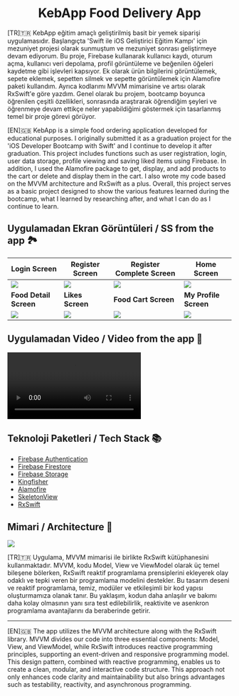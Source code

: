 <h1 align="center">
    KebApp Food Delivery App
</h1>

[TR]🇹🇷
KebApp eğitim amaçlı geliştirilmiş basit bir yemek siparişi uygulamasıdır. Başlangıçta 'Swift ile iOS Geliştirici Eğitim Kampı' için mezuniyet projesi olarak sunmuştum ve mezuniyet sonrası geliştirmeye devam ediyorum. Bu proje, Firebase kullanarak kullanıcı kaydı, oturum açma, kullanıcı veri depolama, profil görüntüleme ve beğenilen öğeleri kaydetme gibi işlevleri kapsıyor. Ek olarak ürün bilgilerini görüntülemek, sepete eklemek, sepetten silmek ve sepette görüntülemek için Alamofire paketi kullandım. Ayrıca kodlarımı MVVM mimarisine ve artısı olarak RxSwift'e göre yazdım. Genel olarak bu projem, bootcamp boyunca öğrenilen çeşitli özellikleri, sonrasında araştırarak öğrendiğim şeyleri ve öğrenmeye devam ettikçe neler yapabildiğimi göstermek için tasarlanmış temel bir proje görevi görüyor.

[EN]🇬🇧
KebApp is a simple food ordering application developed for educational purposes. I originally submitted it as a graduation project for the 'iOS Developer Bootcamp with Swift' and I continue to develop it after graduation. This project includes functions such as user registration, login, user data storage, profile viewing and saving liked items using Firebase. In addition, I used the Alamofire package to get, display, and add products to the cart or delete and display them in the cart. I also wrote my code based on the MVVM architecture and RxSwift as a plus. Overall, this project serves as a basic project designed to show the various features learned during the bootcamp, what I learned by researching after, and what I can do as I continue to learn.

## Uygulamadan Ekran Görüntüleri / SS from the app 🏞

| **Login Screen**       | **Register Screen** | **Register Complete Screen** | **Home Screen**       |
|------------------------|---------------------|------------------------------|-----------------------|
|<img src="https://github.com/mehmetfurkansakiz/iOS-KebApp-Food-Delivery-App/assets/62005335/fd09694c-1c35-4a9c-8cad-9014af2702d9"/>|<img src="https://github.com/mehmetfurkansakiz/iOS-KebApp-Food-Delivery-App/assets/62005335/e02d12bb-cf60-40c6-88f0-2b7fd41133ad"/>|<img src="https://github.com/mehmetfurkansakiz/iOS-KebApp-Food-Delivery-App/assets/62005335/7bdcdc34-146a-4e8f-89bb-4ffbc6ae235a"/>|<img src="https://github.com/mehmetfurkansakiz/iOS-KebApp-Food-Delivery-App/assets/62005335/3f1cfc71-199e-4f16-8c81-179787e04c0e"/>|
| **Food Detail Screen** | **Likes Screen**    | **Food Cart Screen**         | **My Profile Screen** |
|<img src="https://github.com/mehmetfurkansakiz/iOS-KebApp-Food-Delivery-App/assets/62005335/9e303da7-5387-45d6-af9b-bfdebf650113"/>|<img src="https://github.com/mehmetfurkansakiz/iOS-KebApp-Food-Delivery-App/assets/62005335/d89a3f81-262e-4830-b1d7-5e512dd0a31b"/>|<img src="https://github.com/mehmetfurkansakiz/iOS-KebApp-Food-Delivery-App/assets/62005335/36f2ca00-d779-44cb-bf8e-8d22cb41534a"/>|<img src="https://github.com/mehmetfurkansakiz/iOS-KebApp-Food-Delivery-App/assets/62005335/5f7606fd-600e-4f73-a4d3-f8f7e51ef37b"/>|

## Uygulamadan Video / Video from the app 📱
<div> 
  <video src='https://github.com/mehmetfurkansakiz/iOS-KebApp-Food-Delivery-App/assets/62005335/c28f7b85-2cb3-4894-94a2-958a893a56d1'/>
</div>

## Teknoloji Paketleri / Tech Stack 📚

* [Firebase Authentication](https://firebase.google.com/docs/auth)
* [Firebase Firestore](https://firebase.google.com/docs/firestore)
* [Firebase Storage](https://firebase.google.com/docs/storage)
* [Kingfisher](https://github.com/onevcat/Kingfisher)
* [Alamofire](https://github.com/Alamofire/Alamofire)
* [SkeletonView](https://github.com/Juanpe/SkeletonView)
* [RxSwift](https://github.com/ReactiveX/RxSwift)

## Mimari / Architecture 📐
<div>
  <img src="https://github.com/mehmetfurkansakiz/iOS-KebApp-Food-Delivery-App/assets/62005335/ad25f86b-99de-44a4-a590-b02b73760752"/>
</div>

[TR]🇹🇷
Uygulama, MVVM mimarisi ile birlikte RxSwift kütüphanesini kullanmaktadır. MVVM, kodu Model, View ve ViewModel olarak üç temel bileşene bölerken, RxSwift reaktif programlama prensiplerini ekleyerek olay odaklı ve tepki veren bir programlama modelini destekler. Bu tasarım deseni ve reaktif programlama, temiz, modüler ve etkileşimli bir kod yapısı oluşturmamıza olanak tanır. Bu yaklaşım, kodun daha anlaşılır ve bakımı daha kolay olmasının yanı sıra test edilebilirlik, reaktivite ve asenkron programlama avantajlarını da beraberinde getirir.

---
[EN]🇬🇧
The app utilizes the MVVM architecture along with the RxSwift library. MVVM divides our code into three essential components: Model, View, and ViewModel, while RxSwift introduces reactive programming principles, supporting an event-driven and responsive programming model. This design pattern, combined with reactive programming, enables us to create a clean, modular, and interactive code structure. This approach not only enhances code clarity and maintainability but also brings advantages such as testability, reactivity, and asynchronous programming.
